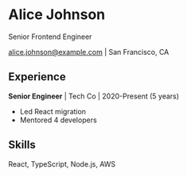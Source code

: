 # Alice Johnson
Senior Frontend Engineer

alice.johnson@example.com | San Francisco, CA

## Experience
**Senior Engineer** | Tech Co | 2020-Present (5 years)
- Led React migration
- Mentored 4 developers

## Skills
React, TypeScript, Node.js, AWS
